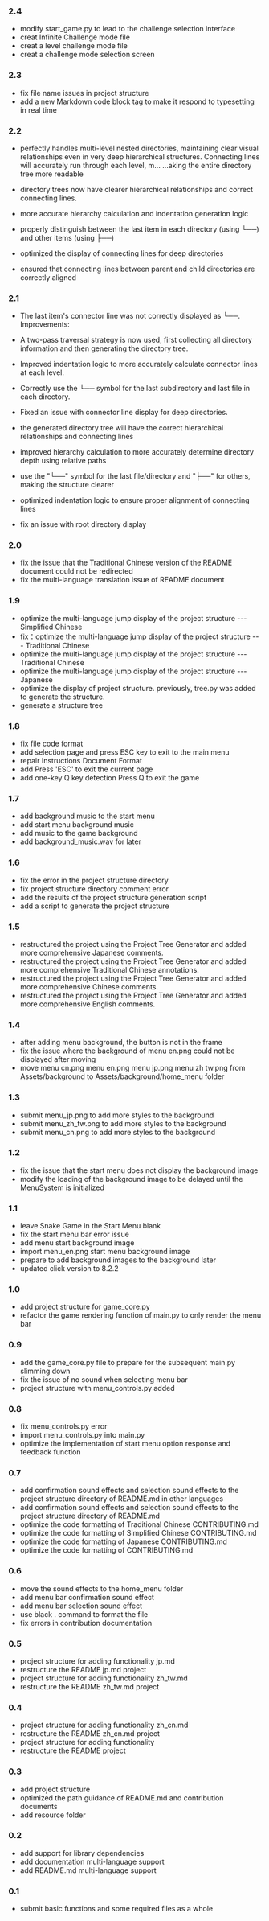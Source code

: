 ### 2.4

- modify start_game.py to lead to the challenge selection interface
- creat Infinite Challenge mode file
- creat a level challenge mode file
- creat a challenge mode selection screen

### 2.3

- fix file name issues in project structure
- add a new Markdown code block tag to make it respond to typesetting in real time

### 2.2

- perfectly handles multi-level nested directories, maintaining clear visual relationships even in very deep hierarchical structures. Connecting lines will accurately run through each level, m…
…aking the entire directory tree more readable

- directory trees now have clearer hierarchical relationships and correct connecting lines.
 - more accurate hierarchy calculation and indentation generation logic
 - properly distinguish between the last item in each directory (using └──) and other items (using ├──)
 - optimized the display of connecting lines for deep directories
 - ensured that connecting lines between parent and child directories are correctly aligned


### 2.1

- The last item's connector line was not correctly displayed as └──.
 Improvements:
 - A two-pass traversal strategy is now used, first collecting all directory information and then generating the directory tree.
 - Improved indentation logic to more accurately calculate connector lines at each level.
 - Correctly use the └── symbol for the last subdirectory and last file in each directory.
 - Fixed an issue with connector line display for deep directories.

- the generated directory tree will have the correct hierarchical relationships and connecting lines

 - improved hierarchy calculation to more accurately determine directory depth using relative paths
 - use the "└──" symbol for the last file/directory and "├──" for others, making the structure clearer
 - optimized indentation logic to ensure proper alignment of connecting lines
 - fix an issue with root directory display


### 2.0

- fix the issue that the Traditional Chinese version of the README document could not be redirected
- fix the multi-language translation issue of README document

### 1.9

- optimize the multi-language jump display of the project structure --- Simplified Chinese
- fix：optimize the multi-language jump display of the project structure --- Traditional Chinese
- optimize the multi-language jump display of the project structure --- Traditional Chinese
- optimize the multi-language jump display of the project structure --- Japanese
- optimize the display of project structure. previously, tree.py was added to generate the structure.
- generate a structure tree

### 1.8

- fix file code format
- add selection page and press ESC key to exit to the main menu
- repair Instructions Document Format
- add Press 'ESC' to exit the current page
- add one-key Q key detection Press Q to exit the game

### 1.7

- add background music to the start menu
- add start menu background music
- add music to the game background
- add background_music.wav for later

### 1.6

- fix the error in the project structure directory
- fix project structure directory comment error
- add the results of the project structure generation script
- add a script to generate the project structure

### 1.5

- restructured the project using the Project Tree Generator and added more comprehensive Japanese comments.
- restructured the project using the Project Tree Generator and added more comprehensive Traditional Chinese annotations.
- restructured the project using the Project Tree Generator and added more comprehensive Chinese comments.
- restructured the project using the Project Tree Generator and added more comprehensive English comments.

### 1.4

- after adding menu background, the button is not in the frame
- fix the issue where the background of menu en.png could not be displayed after moving
- move menu cn.png menu en.png menu jp.png menu zh tw.png from Assets/background to Assets/background/home_menu folder

### 1.3

- submit menu_jp.png to add more styles to the background
- submit menu_zh_tw.png to add more styles to the background
- submit menu_cn.png to add more styles to the background

### 1.2

- fix the issue that the start menu does not display the background image
- modify the loading of the background image to be delayed until the MenuSystem is initialized

### 1.1

- leave Snake Game in the Start Menu blank
- fix the start menu bar error issue
- add menu start background image
- import menu_en.png start menu background image
- prepare to add background images to the background later
- updated click version to 8.2.2

### 1.0

- add project structure for game_core.py
- refactor the game rendering function of main.py to only render the menu bar

### 0.9

- add the game_core.py file to prepare for the subsequent main.py slimming down
- fix the issue of no sound when selecting menu bar
- project structure with menu_controls.py added

### 0.8

- fix menu_controls.py error
- import menu_controls.py into main.py
- optimize the implementation of start menu option response and feedback function

### 0.7

- add confirmation sound effects and selection sound effects to the project structure directory of README.md in other languages
- add confirmation sound effects and selection sound effects to the project structure directory of README.md
- optimize the code formatting of Traditional Chinese CONTRIBUTING.md
- optimize the code formatting of Simplified Chinese CONTRIBUTING.md
- optimize the code formatting of Japanese CONTRIBUTING.md
- optimize the code formatting of CONTRIBUTING.md

### 0.6

- move the sound effects to the home_menu folder
- add menu bar confirmation sound effect
- add menu bar selection sound effect
- use black . command to format the file
- fix errors in contribution documentation

### 0.5

- project structure for adding functionality jp.md
- restructure the README jp.md project
- project structure for adding functionality zh_tw.md
- restructure the README zh_tw.md project

### 0.4

- project structure for adding functionality zh_cn.md
- restructure the README zh_cn.md project
- project structure for adding functionality
- restructure the README project

### 0.3

- add project structure
- optimized the path guidance of README.md and contribution documents
- add resource folder

### 0.2

- add support for library dependencies
- add documentation multi-language support
- add README.md multi-language support

### 0.1

- submit basic functions and some required files as a whole